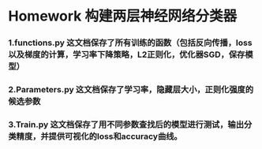 # Homework 构建两层神经网络分类器

### 1.functions.py 这文档保存了所有训练的函数（包括反向传播，loss以及梯度的计算，学习率下降策略，L2正则化，优化器SGD，保存模型）
### 2.Parameters.py 这文档保存了学习率，隐藏层大小，正则化强度的候选参数
### 3.Train.py 这文档保存了用不同参数查找后的模型进行测试，输出分类精度，并提供可视化的loss和accuracy曲线。
